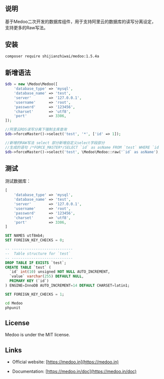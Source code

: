 ## 说明
基于Medoo二次开发的数据库组件，用于支持阿里云的数据库的读写分离设定，支持更多的Raw写法。

## 安装
```bash
composer require shijianzhiwai/medoo:1.5.4a
```

## 新增语法
```php
$db = new \Medoo\Medoo([
    'database_type' => 'mysql',
    'database_name' => 'test',
    'server'        => '127.0.0.1',
    'username'      => 'root',
    'password'      => '123456',
    'charset'       => 'utf8',
    'port'          => 3306,
]);

//阿里云RDS读写分离下强制主库查询
$db->forceMaster()->select('test', '*', ['id' => 1]);

//新增的RAW写法 select 部分新增自定义select字段部分
//生成的语句 /*FORCE_MASTER*/SELECT `id` as asName FROM `test` WHERE `id` = 1
$db->forceMaster()->select('test', \Medoo\Medoo::raw('`id` as asName'),  ['id' => 1]);
```

## 测试
测试数据库：
```php
[
    'database_type' => 'mysql',
    'database_name' => 'test',
    'server'        => '127.0.0.1',
    'username'      => 'root',
    'password'      => '123456',
    'charset'       => 'utf8',
    'port'          => 3306,
]

```

```sql
SET NAMES utf8mb4;
SET FOREIGN_KEY_CHECKS = 0;

-- ----------------------------
--  Table structure for `test`
-- ----------------------------
DROP TABLE IF EXISTS `test`;
CREATE TABLE `test` (
  `id` int(10) unsigned NOT NULL AUTO_INCREMENT,
  `value` varchar(255) DEFAULT NULL,
  PRIMARY KEY (`id`)
) ENGINE=InnoDB AUTO_INCREMENT=14 DEFAULT CHARSET=latin1;

SET FOREIGN_KEY_CHECKS = 1;

```

```bash
cd Medoo
phpunit
```

## License

Medoo is under the MIT license.

## Links

* Official website: [https://medoo.in](https://medoo.in)

* Documentation: [https://medoo.in/doc](https://medoo.in/doc)